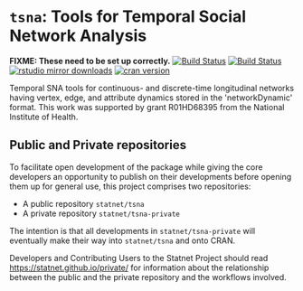 # `tsna`: Tools for Temporal Social Network Analysis

**FIXME: These need to be set up correctly.**
[![Build Status](https://travis-ci.org/statnet/tsna.svg?branch=master)](https://travis-ci.org/statnet/tsna)
[![Build Status](https://ci.appveyor.com/api/projects/status/8lxl3cm48ktlo9j3?svg=true)](https://ci.appveyor.com/project/statnet/tsna)
[![rstudio mirror downloads](http://cranlogs.r-pkg.org/badges/tsna?color=2ED968)](http://cranlogs.r-pkg.org/)
[![cran version](http://www.r-pkg.org/badges/version/tsna)](https://cran.r-project.org/package=tsna)


Temporal SNA tools for continuous- and discrete-time longitudinal networks having vertex, edge, and attribute dynamics stored in the 'networkDynamic' format. This work was supported by grant R01HD68395 from the National Institute of Health.

## Public and Private repositories

To facilitate open development of the package while giving the core developers an opportunity to publish on their developments before opening them up for general use, this project comprises two repositories:
* A public repository `statnet/tsna`
* A private repository `statnet/tsna-private`

The intention is that all developments in `statnet/tsna-private` will eventually make their way into `statnet/tsna` and onto CRAN.

Developers and Contributing Users to the Statnet Project should read https://statnet.github.io/private/ for information about the relationship between the public and the private repository and the workflows involved.
